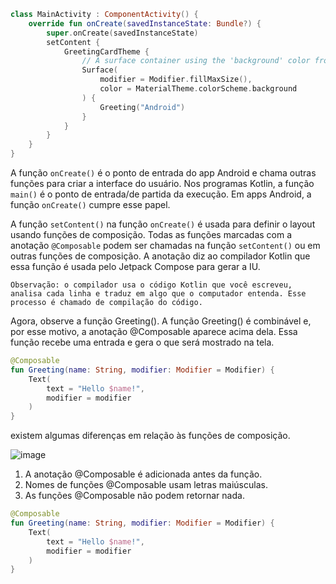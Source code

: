 

````kotlin
class MainActivity : ComponentActivity() {
    override fun onCreate(savedInstanceState: Bundle?) {
        super.onCreate(savedInstanceState)
        setContent {
            GreetingCardTheme {
                // A surface container using the 'background' color from the theme
                Surface(
                    modifier = Modifier.fillMaxSize(),
                    color = MaterialTheme.colorScheme.background
                ) {
                    Greeting("Android")
                }
            }
        }
    }
}


````

A função ``onCreate()`` é o ponto de entrada do app Android e chama outras funções para criar a interface do usuário. Nos programas Kotlin, a função ``main()`` é o ponto de entrada/de partida da execução. Em apps Android, a função ``onCreate()`` cumpre esse papel.


A função ``setContent()`` na função ``onCreate()`` é usada para definir o layout usando funções de composição. Todas as funções marcadas com a anotação ``@Composable`` podem ser chamadas na função ``setContent()`` ou em outras funções de composição. A anotação diz ao compilador Kotlin que essa função é usada pelo Jetpack Compose para gerar a IU.

``
Observação: o compilador usa o código Kotlin que você escreveu, analisa cada linha e traduz em algo que o computador entenda. Esse processo é chamado de compilação do código.
``

Agora, observe a função Greeting(). A função Greeting() é combinável e, por esse motivo, a anotação @Composable aparece acima dela. Essa função recebe uma entrada e gera o que será mostrado na tela.

`````kotlin
@Composable
fun Greeting(name: String, modifier: Modifier = Modifier) {
    Text(
        text = "Hello $name!",
        modifier = modifier
    )
}

`````

existem algumas diferenças em relação às funções de composição. 

![image](https://github.com/user-attachments/assets/3229a988-156a-454d-8ca9-c439314e3fa9)

1.  A anotação @Composable é adicionada antes da função.
2.  Nomes de funções @Composable usam letras maiúsculas.
3.  As funções @Composable não podem retornar nada.

````kotlin
@Composable
fun Greeting(name: String, modifier: Modifier = Modifier) {
    Text(
        text = "Hello $name!",
        modifier = modifier
    )
}


````



